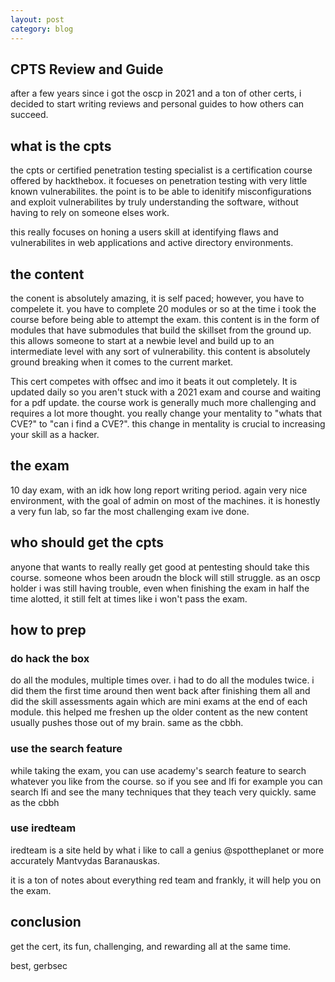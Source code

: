 ```yaml
---
layout: post
category: blog
---
```


## CPTS Review and Guide

after a few years since i got the oscp in 2021 and a ton of other certs, i decided to start writing reviews and personal guides to how others can
succeed. 

## what is the cpts

the cpts or certified penetration testing specialist is a certification course offered by hackthebox. it focueses on penetration testing with very little known vulnerabilites. the point is to be able to idenitify misconfigurations and exploit vulnerabilites by truly understanding the software, without having to rely on someone elses work.

this really focuses on honing a users skill at identifying flaws and vulnerabilites in web applications and active directory environments. 

## the content

the conent is absolutely amazing, it is self paced; however, you have to compelete it. you have to complete 20 modules or so at the time i took the course before being able to attempt the exam. this content is in the form of modules that have submodules that build the skillset from the ground up. this allows someone to start at a newbie level and build up to an intermediate level with any sort of vulnerability. this content is absolutely ground breaking when it comes to the current market. 

This cert competes with offsec and imo it beats it out completely. It is updated daily so you aren't stuck with a 2021 exam and course and waiting for a pdf update. the course work is generally much more challenging and requires a lot more thought. you really change your mentality to "whats that CVE?" to "can i find a CVE?". this change in mentality is crucial to increasing your skill as a hacker.  

## the exam

10 day exam, with an idk how long report writing period. again very nice environment, with the goal of admin on most of the machines. it is honestly a very fun lab, so far the most challenging exam ive done. 

## who should get the cpts

anyone that wants to really really get good at pentesting should take this course. someone whos been aroudn the block will still struggle. as an oscp holder i was still having trouble, even when finishing the exam in half the time alotted, it still felt at times like i won't pass the exam. 

## how to prep

### do hack the box

do all the modules, multiple times over. i had to do all the modules twice. i did them the first time around then went back after finishing them all and did the skill assessments again which are mini exams at the end of each module. this helped me freshen up the older content as the new content usually pushes those out of my brain. same as the cbbh.

### use the search feature

while taking the exam, you can use academy's search feature to search whatever you like from the course. so if you see and lfi for example you can search lfi and see the many techniques that they teach very quickly. same as the cbbh

### use iredteam

iredteam is a site held by what i like to call a genius @spottheplanet or more accurately Mantvydas Baranauskas. 

it is a ton of notes about everything red team and frankly, it will help you on the exam.

## conclusion

get the cert, its fun, challenging, and rewarding all at the same time. 

best, gerbsec
